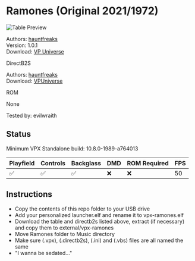 # Ramones (Original 2021/1972)

![Table Preview](https://vpuniverse.com/screenshots/monthly_2021_08/screenshot2.png.0a52fcc476296b49000c2f5dbfd5bd23.png)

Authors: [hauntfreaks](https://vpuniverse.com/profile/5216-hauntfreaks/)  
Version: 1.0.1  
Download: [VP Universe](https://vpuniverse.com/files/file/7382-ramones-hauntfreaks-2021/)

DirectB2S

Authors: [hauntfreaks](https://vpuniverse.com/profile/5216-hauntfreaks/)  
Download: [VPUniverse](https://vpuniverse.com/files/file/7380-ramones-hauntfreaks-2021-b2s/)

ROM

None

Tested by: evilwraith

## Status 

Minimum VPX Standalone build: 10.8.0-1989-a764013

| Playfield | Controls | Backglass | DMD | ROM Required | FPS | 
|-----------|----------|-----------|-----|--------------|-----|
| :white_check_mark: | :white_check_mark: | :white_check_mark: | :x: | :x: | 50 |

## Instructions

- Copy the contents of this repo folder to your USB drive
- Add your personalized launcher.elf and rename it to vpx-ramones.elf
- Download the table and directb2s listed above, extract (if necessary) and copy them to external/vpx-ramones
- Move Ramones folder to Music directory
- Make sure (.vpx), (.directb2s), (.ini) and (.vbs) files are all named the same
- "I wanna be sedated..."
